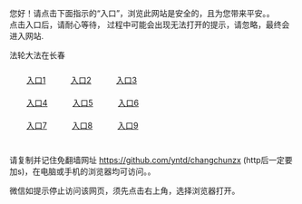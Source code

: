 您好！请点击下面指示的“入口”，浏览此网站是安全的，且为您带来平安。。 <br/>
点击入口后，请耐心等待， 过程中可能会出现无法打开的提示，请忽略，最终会进入网站. </br>

法轮大法在长春<br/>
<div style="padding:10px"><a style="margin:20px" target="_blank" href="https://d239ek2efzsqbx.cloudfront.net/2Qpsp?rhlhcyuy" id="ccLink1" rel="nofollow">入口1</a> <a target="_blank" style="margin:20px" href="https://do0fb3040d3uv.cloudfront.net/2Qpsp?azgegwet" id="ccLink2" rel="nofollow">入口2</a> <a style="margin:20px" target="_blank" href="https://d2pyrh1lk2n3y9.cloudfront.net/2Qpsp?czqal" id="ccLink3" rel="nofollow">入口3</a></div>

<div style="padding:10px" ><a style="margin:20px" target="_blank" href="https://d239ek2efzsqbx.cloudfront.net/2Qpsp?rhlhcyuy" id="ccLink4" rel="nofollow">入口4</a> <a style="margin:20px" href="https://do0fb3040d3uv.cloudfront.net/2Qpsp?azgegwet" target="_blank" id="ccLink5" rel="nofollow">入口5</a> <a style="margin:20px" href="https://d2pyrh1lk2n3y9.cloudfront.net/2Qpsp?czqal" target="_blank" id="ccLink6" rel="nofollow">入口6</a></div>

<div style="padding:10px"><a style="margin:20px" target="_blank" href="https://d239ek2efzsqbx.cloudfront.net/2Qpsp?rhlhcyuy" id="ccLink7" rel="nofollow">入口7</a> <a style="margin:20px" href="https://do0fb3040d3uv.cloudfront.net/2Qpsp?azgegwet" target="_blank" id="ccLink8" rel="nofollow">入口8</a> <a style="margin:20px" target="_blank" href="https://d2pyrh1lk2n3y9.cloudfront.net/2Qpsp?czqal" id="ccLink9" rel="nofollow">入口9</a></div>

<br/>



请复制并记住免翻墙网址 https://github.com/yntd/changchunzx (http后一定要加s)，在电脑或手机的浏览器均可访问。。<br/>

微信如提示停止访问该网页，须先点击右上角，选择浏览器打开。
